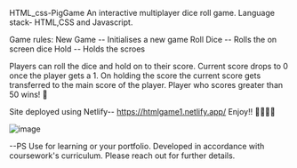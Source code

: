 HTML_css-PigGame
An interactive multiplayer dice roll game. 
Language stack-  HTML,CSS and Javascript. 

Game rules:
New Game -- Initialises a new game
Roll Dice -- Rolls the on screen dice
Hold -- Holds the scroes

Players can roll the dice and hold on to their score. 
Current score drops to 0 once the player gets a 1. 
On holding the score the current score gets transferred to the main score of the player. 
Player who scores greater than 50 wins! 🎉


Site deployed using Netlify-- https://htmlgame1.netlify.app/ 
Enjoy!! 🎉🎉🎉🎉

![image](https://github.com/dvishal192/HTML_CSS-PigGame/assets/118332569/2a8fe3fc-dcfa-4923-9d18-484bd67c6a58)

--PS Use for learning or your portfolio. Developed in accordance with coursework's curriculum.
Please reach out for further details.

